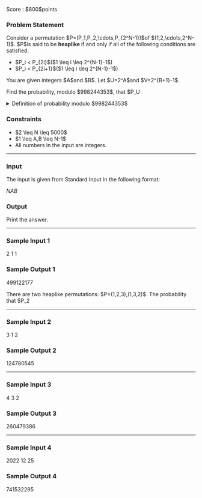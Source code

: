 
<div>

<span>

<span>

<p>
Score : $800$points
</p>

<div>

<section>

### **Problem Statement**

<p>
Consider a permutation $P=(P_1,P_2,\cdots,P_{2^N-1})$of $(1,2,\cdots,2^N-1)$.
$P$is said to be 
<strong>
heaplike
</strong>
if and only if all of the following conditions are satisfied.
</p>

<ul>

<li>
$P_i < P_{2i}$($1 \leq i \leq 2^{N-1}-1$)
</li>

<li>
$P_i < P_{2i+1}$($1 \leq i \leq 2^{N-1}-1$)
</li>

</ul>

<p>
You are given integers $A$and $B$.
Let $U=2^A$and $V=2^{B+1}-1$.
</p>

<p>
Find the probability, modulo $998244353$, that $P_U<P_V$for a heaplike permutation chosen uniformly at random.
</p>

<p>

</p>

<details>

<summary>
Definition of probability modulo $998244353$
</summary>

<p>

</p>

<p>
It can be proved that the sought probability is always rational. Additionally, under the constraints of this problem, when the sought rational number is represented as an irreducible fraction $\frac{P}{Q}$, it can be proved that $Q \neq 0 \pmod{998244353}$. Therefore, there is a unique integer $R$such that $R \times Q \equiv P \pmod{998244353}$and $0 \leq R \lt 998244353$. Print this $R$.
</p>

<p>

</p>

</details>

<p>

</p>

</section>

</div>

<div>

<section>

### **Constraints**

<ul>

<li>
$2 \leq N \leq 5000$
</li>

<li>
$1 \leq A,B \leq N-1$
</li>

<li>
All numbers in the input are integers.
</li>

</ul>

</section>

</div>

---

<div>

<div>

<section>

### **Input**

<p>
The input is given from Standard Input in the following format:
</p>

<div>

$N$$A$$B$
</div>

</section>

</div>

<div>

<section>

### **Output**

<p>
Print the answer.
</p>

</section>

</div>

</div>

---

<div>

<section>

### **Sample Input 1**

<div>

2 1 1

</div>

</section>

</div>

<div>

<section>

### **Sample Output 1**

<div>

499122177

</div>

<p>
There are two heaplike permutations: $P=(1,2,3),(1,3,2)$.
The probability that $P_2<P_3$is $1/2$.
</p>

</section>

</div>

---

<div>

<section>

### **Sample Input 2**

<div>

3 1 2

</div>

</section>

</div>

<div>

<section>

### **Sample Output 2**

<div>

124780545

</div>

</section>

</div>

---

<div>

<section>

### **Sample Input 3**

<div>

4 3 2

</div>

</section>

</div>

<div>

<section>

### **Sample Output 3**

<div>

260479386

</div>

</section>

</div>

---

<div>

<section>

### **Sample Input 4**

<div>

2022 12 25

</div>

</section>

</div>

<div>

<section>

### **Sample Output 4**

<div>

741532295

</div>

</section>

</div>

</span>

</span>

</div>
